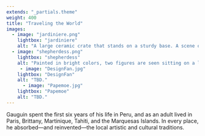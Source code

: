 ```yaml
---
extends: "_partials.theme"
weight: 400
title: "Traveling the World"
images:
  - image: "jardiniere.png"
    lightbox: "jardiniere"
    alt: "A large ceramic crate that stands on a sturdy base. A scene of a woman on a farm is carved and painted on the front. She is sitting in the grass holding a stick. A black dog and a white duck stand nearby, near a small wooden fence. A large, bright green field of rolling hills is seen in the background."
  - image: "shepherdess.png"
    lightbox: "shepherdess"
    alt: "Painted in bright colors, two figures are seen sitting on a ledge overlooking brown and white sheep grazing on a farm atop a hill. Painterly brushstrokes of simplified forms in orange and green cover the trees and the roof of a barn is seen below. A view of the valley is seen in the background with mountains in the far distance."
     - image: "DesignFan.jpg"
    lightbox: "DesignFan"
    alt: "TBD."
      - image: "Papemoe.jpg"
    lightbox: "Papemoe"
    alt: "TBD."
---
```


Gauguin spent the first six years of his life in Peru, and as an adult lived in Paris, Brittany, Martinique, Tahiti, and the Marquesas Islands. In every place, he absorbed—and reinvented—the local artistic and cultural traditions.
